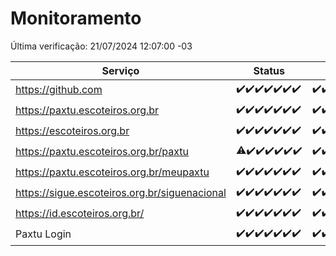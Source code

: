 # Monitoramento

Última verificação: 21/07/2024 12:07:00 -03

|Serviço|Status|Últimas 24h|
|---|---|---|
|https://github.com|<span title="2024-07-14: OK=23">✔️</span><span title="2024-07-15: OK=23">✔️</span><span title="2024-07-16: OK=24">✔️</span><span title="2024-07-17: OK=24">✔️</span><span title="2024-07-18: OK=23">✔️</span><span title="2024-07-19: OK=23">✔️</span><span title="2024-07-20: OK=16">✔️</span>|<span title="20/07/2024 13:07:00 -03 : 200">✔️</span><span title="20/07/2024 14:04:00 -03 : 200">✔️</span><span title="20/07/2024 15:09:00 -03 : 200">✔️</span><span title="20/07/2024 16:03:00 -03 : 200">✔️</span><span title="20/07/2024 17:07:00 -03 : 200">✔️</span><span title="20/07/2024 18:06:00 -03 : 200">✔️</span><span title="20/07/2024 19:07:00 -03 : 200">✔️</span><span title="20/07/2024 20:06:00 -03 : 200">✔️</span><span title="20/07/2024 21:37:00 -03 : 200">✔️</span><span title="20/07/2024 23:01:00 -03 : 200">✔️</span><span title="21/07/2024 00:07:00 -03 : 200">✔️</span><span title="21/07/2024 01:08:00 -03 : 200">✔️</span><span title="21/07/2024 02:07:00 -03 : 200">✔️</span><span title="21/07/2024 03:09:00 -03 : 200">✔️</span><span title="21/07/2024 04:05:00 -03 : 200">✔️</span><span title="21/07/2024 05:08:00 -03 : 200">✔️</span><span title="21/07/2024 06:06:00 -03 : 200">✔️</span><span title="21/07/2024 07:06:00 -03 : 200">✔️</span><span title="21/07/2024 08:05:00 -03 : 200">✔️</span><span title="21/07/2024 09:12:00 -03 : 200">✔️</span><span title="21/07/2024 10:07:00 -03 : 200">✔️</span><span title="21/07/2024 11:06:00 -03 : 200">✔️</span><span title="21/07/2024 12:07:00 -03 : 200">✔️</span>|
|https://paxtu.escoteiros.org.br|<span title="2024-07-14: OK=23">✔️</span><span title="2024-07-15: OK=23">✔️</span><span title="2024-07-16: OK=24">✔️</span><span title="2024-07-17: OK=24">✔️</span><span title="2024-07-18: OK=23">✔️</span><span title="2024-07-19: OK=23">✔️</span><span title="2024-07-20: OK=16">✔️</span>|<span title="20/07/2024 13:07:00 -03 : 200">✔️</span><span title="20/07/2024 14:04:00 -03 : 200">✔️</span><span title="20/07/2024 15:09:00 -03 : 200">✔️</span><span title="20/07/2024 16:03:00 -03 : 200">✔️</span><span title="20/07/2024 17:07:00 -03 : 200">✔️</span><span title="20/07/2024 18:06:00 -03 : 200">✔️</span><span title="20/07/2024 19:07:00 -03 : 200">✔️</span><span title="20/07/2024 20:06:00 -03 : 200">✔️</span><span title="20/07/2024 21:37:00 -03 : 200">✔️</span><span title="20/07/2024 23:01:00 -03 : 200">✔️</span><span title="21/07/2024 00:07:00 -03 : 200">✔️</span><span title="21/07/2024 01:08:00 -03 : 200">✔️</span><span title="21/07/2024 02:07:00 -03 : 200">✔️</span><span title="21/07/2024 03:09:00 -03 : 200">✔️</span><span title="21/07/2024 04:05:00 -03 : 200">✔️</span><span title="21/07/2024 05:08:00 -03 : 200">✔️</span><span title="21/07/2024 06:06:00 -03 : 200">✔️</span><span title="21/07/2024 07:06:00 -03 : 200">✔️</span><span title="21/07/2024 08:05:00 -03 : 200">✔️</span><span title="21/07/2024 09:12:00 -03 : 200">✔️</span><span title="21/07/2024 10:07:00 -03 : 200">✔️</span><span title="21/07/2024 11:06:00 -03 : 200">✔️</span><span title="21/07/2024 12:07:00 -03 : 200">✔️</span>|
|https://escoteiros.org.br|<span title="2024-07-14: OK=23">✔️</span><span title="2024-07-15: OK=23">✔️</span><span title="2024-07-16: OK=24">✔️</span><span title="2024-07-17: OK=24">✔️</span><span title="2024-07-18: OK=23">✔️</span><span title="2024-07-19: OK=23">✔️</span><span title="2024-07-20: OK=16">✔️</span>|<span title="20/07/2024 13:07:00 -03 : 200">✔️</span><span title="20/07/2024 14:04:00 -03 : 200">✔️</span><span title="20/07/2024 15:09:00 -03 : 200">✔️</span><span title="20/07/2024 16:03:00 -03 : 200">✔️</span><span title="20/07/2024 17:07:00 -03 : 200">✔️</span><span title="20/07/2024 18:06:00 -03 : 200">✔️</span><span title="20/07/2024 19:07:00 -03 : 200">✔️</span><span title="20/07/2024 20:06:00 -03 : 200">✔️</span><span title="20/07/2024 21:37:00 -03 : 200">✔️</span><span title="20/07/2024 23:01:00 -03 : 200">✔️</span><span title="21/07/2024 00:07:00 -03 : 200">✔️</span><span title="21/07/2024 01:08:00 -03 : 200">✔️</span><span title="21/07/2024 02:07:00 -03 : 200">✔️</span><span title="21/07/2024 03:09:00 -03 : 200">✔️</span><span title="21/07/2024 04:05:00 -03 : 200">✔️</span><span title="21/07/2024 05:08:00 -03 : 200">✔️</span><span title="21/07/2024 06:06:00 -03 : 200">✔️</span><span title="21/07/2024 07:06:00 -03 : 200">✔️</span><span title="21/07/2024 08:05:00 -03 : 200">✔️</span><span title="21/07/2024 09:12:00 -03 : 200">✔️</span><span title="21/07/2024 10:07:00 -03 : 200">✔️</span><span title="21/07/2024 11:06:00 -03 : 200">✔️</span><span title="21/07/2024 12:07:00 -03 : 200">✔️</span>|
|https://paxtu.escoteiros.org.br/paxtu|<span title="2024-07-14: OK=22, Falhas=1">⚠️</span><span title="2024-07-15: OK=23">✔️</span><span title="2024-07-16: OK=24">✔️</span><span title="2024-07-17: OK=24">✔️</span><span title="2024-07-18: OK=23">✔️</span><span title="2024-07-19: OK=23">✔️</span><span title="2024-07-20: OK=16">✔️</span>|<span title="20/07/2024 13:07:00 -03 : 200">✔️</span><span title="20/07/2024 14:04:00 -03 : 200">✔️</span><span title="20/07/2024 15:09:00 -03 : 200">✔️</span><span title="20/07/2024 16:03:00 -03 : 200">✔️</span><span title="20/07/2024 17:07:00 -03 : 200">✔️</span><span title="20/07/2024 18:06:00 -03 : 200">✔️</span><span title="20/07/2024 19:07:00 -03 : 200">✔️</span><span title="20/07/2024 20:06:00 -03 : 200">✔️</span><span title="20/07/2024 21:37:00 -03 : 200">✔️</span><span title="20/07/2024 23:01:00 -03 : 200">✔️</span><span title="21/07/2024 00:07:00 -03 : 200">✔️</span><span title="21/07/2024 01:08:00 -03 : 200">✔️</span><span title="21/07/2024 02:07:00 -03 : 200">✔️</span><span title="21/07/2024 03:09:00 -03 : 200">✔️</span><span title="21/07/2024 04:05:00 -03 : 200">✔️</span><span title="21/07/2024 05:08:00 -03 : 200">✔️</span><span title="21/07/2024 06:06:00 -03 : 200">✔️</span><span title="21/07/2024 07:06:00 -03 : 200">✔️</span><span title="21/07/2024 08:05:00 -03 : 200">✔️</span><span title="21/07/2024 09:12:00 -03 : 200">✔️</span><span title="21/07/2024 10:07:00 -03 : 200">✔️</span><span title="21/07/2024 11:06:00 -03 : 200">✔️</span><span title="21/07/2024 12:07:00 -03 : 200">✔️</span>|
|https://paxtu.escoteiros.org.br/meupaxtu|<span title="2024-07-14: OK=23">✔️</span><span title="2024-07-15: OK=23">✔️</span><span title="2024-07-16: OK=24">✔️</span><span title="2024-07-17: OK=24">✔️</span><span title="2024-07-18: OK=23">✔️</span><span title="2024-07-19: OK=23">✔️</span><span title="2024-07-20: OK=16">✔️</span>|<span title="20/07/2024 13:07:00 -03 : 200">✔️</span><span title="20/07/2024 14:04:00 -03 : 200">✔️</span><span title="20/07/2024 15:09:00 -03 : 200">✔️</span><span title="20/07/2024 16:03:00 -03 : 200">✔️</span><span title="20/07/2024 17:07:00 -03 : 200">✔️</span><span title="20/07/2024 18:06:00 -03 : 200">✔️</span><span title="20/07/2024 19:07:00 -03 : 200">✔️</span><span title="20/07/2024 20:06:00 -03 : 200">✔️</span><span title="20/07/2024 21:37:00 -03 : 200">✔️</span><span title="20/07/2024 23:01:00 -03 : 200">✔️</span><span title="21/07/2024 00:07:00 -03 : 200">✔️</span><span title="21/07/2024 01:08:00 -03 : 200">✔️</span><span title="21/07/2024 02:07:00 -03 : 200">✔️</span><span title="21/07/2024 03:09:00 -03 : 200">✔️</span><span title="21/07/2024 04:05:00 -03 : 200">✔️</span><span title="21/07/2024 05:08:00 -03 : 200">✔️</span><span title="21/07/2024 06:06:00 -03 : 200">✔️</span><span title="21/07/2024 07:06:00 -03 : 200">✔️</span><span title="21/07/2024 08:05:00 -03 : 200">✔️</span><span title="21/07/2024 09:12:00 -03 : 200">✔️</span><span title="21/07/2024 10:07:00 -03 : 200">✔️</span><span title="21/07/2024 11:06:00 -03 : 200">✔️</span><span title="21/07/2024 12:07:00 -03 : 200">✔️</span>|
|https://sigue.escoteiros.org.br/siguenacional|<span title="2024-07-14: OK=23">✔️</span><span title="2024-07-15: OK=23">✔️</span><span title="2024-07-16: OK=24">✔️</span><span title="2024-07-17: OK=24">✔️</span><span title="2024-07-18: OK=23">✔️</span><span title="2024-07-19: OK=23">✔️</span><span title="2024-07-20: OK=16">✔️</span>|<span title="20/07/2024 13:07:00 -03 : 200">✔️</span><span title="20/07/2024 14:04:00 -03 : 200">✔️</span><span title="20/07/2024 15:09:00 -03 : 200">✔️</span><span title="20/07/2024 16:03:00 -03 : 200">✔️</span><span title="20/07/2024 17:07:00 -03 : 200">✔️</span><span title="20/07/2024 18:06:00 -03 : 200">✔️</span><span title="20/07/2024 19:07:00 -03 : 200">✔️</span><span title="20/07/2024 20:06:00 -03 : 200">✔️</span><span title="20/07/2024 21:37:00 -03 : 200">✔️</span><span title="20/07/2024 23:01:00 -03 : 200">✔️</span><span title="21/07/2024 00:07:00 -03 : 200">✔️</span><span title="21/07/2024 01:08:00 -03 : 200">✔️</span><span title="21/07/2024 02:07:00 -03 : 200">✔️</span><span title="21/07/2024 03:09:00 -03 : 200">✔️</span><span title="21/07/2024 04:05:00 -03 : 200">✔️</span><span title="21/07/2024 05:08:00 -03 : 200">✔️</span><span title="21/07/2024 06:06:00 -03 : 200">✔️</span><span title="21/07/2024 07:06:00 -03 : 200">✔️</span><span title="21/07/2024 08:05:00 -03 : 200">✔️</span><span title="21/07/2024 09:12:00 -03 : 200">✔️</span><span title="21/07/2024 10:07:00 -03 : 200">✔️</span><span title="21/07/2024 11:06:00 -03 : 200">✔️</span><span title="21/07/2024 12:07:00 -03 : 200">✔️</span>|
|https://id.escoteiros.org.br/|<span title="2024-07-14: OK=23">✔️</span><span title="2024-07-15: OK=23">✔️</span><span title="2024-07-16: OK=24">✔️</span><span title="2024-07-17: OK=24">✔️</span><span title="2024-07-18: OK=23">✔️</span><span title="2024-07-19: OK=23">✔️</span><span title="2024-07-20: OK=16">✔️</span>|<span title="20/07/2024 13:07:00 -03 : 200">✔️</span><span title="20/07/2024 14:04:00 -03 : 200">✔️</span><span title="20/07/2024 15:09:00 -03 : 200">✔️</span><span title="20/07/2024 16:03:00 -03 : 200">✔️</span><span title="20/07/2024 17:07:00 -03 : 200">✔️</span><span title="20/07/2024 18:06:00 -03 : 200">✔️</span><span title="20/07/2024 19:07:00 -03 : 200">✔️</span><span title="20/07/2024 20:06:00 -03 : 200">✔️</span><span title="20/07/2024 21:37:00 -03 : 200">✔️</span><span title="20/07/2024 23:01:00 -03 : 200">✔️</span><span title="21/07/2024 00:07:00 -03 : 200">✔️</span><span title="21/07/2024 01:08:00 -03 : 200">✔️</span><span title="21/07/2024 02:07:00 -03 : 200">✔️</span><span title="21/07/2024 03:09:00 -03 : 200">✔️</span><span title="21/07/2024 04:05:00 -03 : 200">✔️</span><span title="21/07/2024 05:08:00 -03 : 200">✔️</span><span title="21/07/2024 06:06:00 -03 : 200">✔️</span><span title="21/07/2024 07:06:00 -03 : 200">✔️</span><span title="21/07/2024 08:05:00 -03 : 200">✔️</span><span title="21/07/2024 09:12:00 -03 : 200">✔️</span><span title="21/07/2024 10:07:00 -03 : 200">✔️</span><span title="21/07/2024 11:06:00 -03 : 200">✔️</span><span title="21/07/2024 12:07:00 -03 : 200">✔️</span>|
|Paxtu Login|<span title="2024-07-14: OK=23">✔️</span><span title="2024-07-15: OK=23">✔️</span><span title="2024-07-16: OK=24">✔️</span><span title="2024-07-17: OK=24">✔️</span><span title="2024-07-18: OK=23">✔️</span><span title="2024-07-19: OK=23">✔️</span><span title="2024-07-20: OK=16">✔️</span>|<span title="20/07/2024 13:07:00 -03 : 200">✔️</span><span title="20/07/2024 14:04:00 -03 : 200">✔️</span><span title="20/07/2024 15:09:00 -03 : 200">✔️</span><span title="20/07/2024 16:03:00 -03 : 200">✔️</span><span title="20/07/2024 17:07:00 -03 : 200">✔️</span><span title="20/07/2024 18:06:00 -03 : 200">✔️</span><span title="20/07/2024 19:07:00 -03 : 200">✔️</span><span title="20/07/2024 20:06:00 -03 : 200">✔️</span><span title="20/07/2024 21:37:00 -03 : 200">✔️</span><span title="20/07/2024 23:01:00 -03 : 200">✔️</span><span title="21/07/2024 00:07:00 -03 : 200">✔️</span><span title="21/07/2024 01:08:00 -03 : 200">✔️</span><span title="21/07/2024 02:07:00 -03 : 200">✔️</span><span title="21/07/2024 03:09:00 -03 : 200">✔️</span><span title="21/07/2024 04:05:00 -03 : 200">✔️</span><span title="21/07/2024 05:08:00 -03 : 200">✔️</span><span title="21/07/2024 06:06:00 -03 : 200">✔️</span><span title="21/07/2024 07:06:00 -03 : 200">✔️</span><span title="21/07/2024 08:05:00 -03 : 200">✔️</span><span title="21/07/2024 09:12:00 -03 : 200">✔️</span><span title="21/07/2024 10:07:00 -03 : 200">✔️</span><span title="21/07/2024 11:06:00 -03 : 200">✔️</span><span title="21/07/2024 12:07:00 -03 : 200">✔️</span>|
